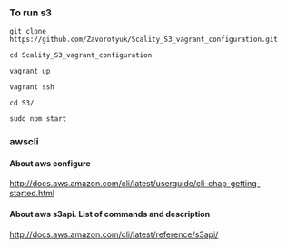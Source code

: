  ### To run s3

```shell
git clone https://github.com/Zavorotyuk/Scality_S3_vagrant_configuration.git
```
```shell
cd Scality_S3_vagrant_configuration
```
```shell
vagrant up
```
```shell
vagrant ssh
```
```shell
cd S3/
```
```
sudo npm start
```

 ### awscli

  #### About aws configure  
  http://docs.aws.amazon.com/cli/latest/userguide/cli-chap-getting-started.html

  #### About aws s3api. List of commands and description 
  http://docs.aws.amazon.com/cli/latest/reference/s3api/
